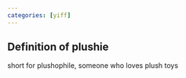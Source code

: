 ```yaml
---
categories: [yiff]
---
```


## Definition of plushie

short for plushophile, someone who loves plush toys
